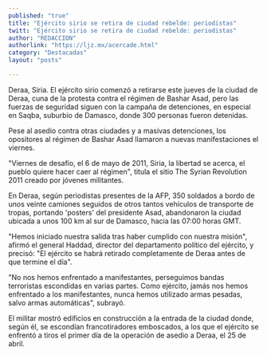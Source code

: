 ```yaml
---
published: "true"
title: "Ejército sirio se retira de ciudad rebelde: periodistas"
twitt: "Ejército sirio se retira de ciudad rebelde: periodistas"
author: "REDACCION"
authorlink: "https://ljz.mx/acercade.html"
category: "Destacadas"
layout: "posts"

---
```



  Deraa, Siria. El ejército sirio comenzó a retirarse este jueves de la ciudad de Deraa, cuna de la protesta contra el régimen de Bashar Asad, pero las fuerzas de seguridad siguen con la campaña de detenciones, en especial en Saqba, suburbio de Damasco, donde 300 personas fueron detenidas.



  Pese al asedio contra otras ciudades y a masivas detenciones, los opositores al régimen de Bashar Asad llamaron a nuevas manifestaciones el viernes.



  "Viernes de desafío, el 6 de mayo de 2011, Siria, la libertad se acerca, el pueblo quiere hacer caer al régimen", titula el sitio The Syrian Revolution 2011 creado por jóvenes militantes.



  En Deraa, según periodistas presentes de la AFP, 350 soldados a bordo de unos veinte camiones seguidos de otros tantos vehículos de transporte de tropas, portando 'posters' del presidente Asad, abandonaron la ciudad ubicada a unos 100 km al sur de Damasco, hacia las 07:00 horas GMT.



  "Hemos iniciado nuestra salida tras haber cumplido con nuestra misión", afirmó el general Haddad, director del departamento político del ejército, y precisó: "El ejército se habrá retirado completamente de Deraa antes de que termine el día".



  "No nos hemos enfrentado a manifestantes, perseguimos bandas terroristas escondidas en varias partes. Como ejército, jamás nos hemos enfrentado a los manifestantes, nunca hemos utilizado armas pesadas, salvo armas automáticas", subrayó.



  El militar mostró edificios en construcción a la entrada de la ciudad donde, según él, se escondían francotiradores emboscados, a los que el ejército se enfrentó a tiros el primer día de la operación de asedio a Deraa, el 25 de abril.

